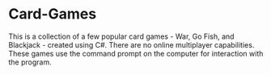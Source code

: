 # Card-Games
This is a collection of a few popular card games - War, Go Fish, and Blackjack - created using C#. There are no online multiplayer capabilities. These games use the command prompt on the computer for interaction with the program.
